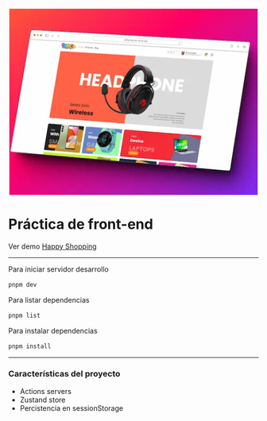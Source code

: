 <p align='center'>
  <img src='./public/opengraph-image.webp' alt='Website screenshot' width='500'/>
</p>

# Práctica de front-end

Ver demo [Happy Shopping](https://eshop-tau-six.vercel.app)

---

Para iniciar servidor desarrollo

```bash
pnpm dev
```

Para listar dependencias

```bash
pnpm list
```

Para instalar dependencias

```bash
pnpm install
```

---

### Características del proyecto

- Actions servers
- Zustand store
- Percistencia en sessionStorage
